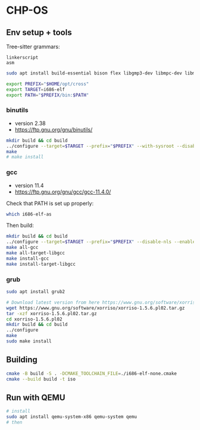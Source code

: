 # CHP-OS

## Env setup + tools

Tree-sitter grammars:
```
linkerscript
asm
```

```sh
sudo apt install build-essential bison flex libgmp3-dev libmpc-dev libmpfr-dev texinfo libisl-dev
```

```sh
export PREFIX="$HOME/opt/cross"
export TARGET=i686-elf
export PATH="$PREFIX/bin:$PATH"
```

### binutils
- version 2.38
- https://ftp.gnu.org/gnu/binutils/

```sh
mkdir build && cd build
../configure --target=$TARGET --prefix="$PREFIX" --with-sysroot --disable-nls --disable-werror
make
# make install
```

### gcc
- version 11.4
- https://ftp.gnu.org/gnu/gcc/gcc-11.4.0/

Check that PATH is set up properly:
```sh
which i686-elf-as
```

Then build:
```sh
mkdir build && cd build
../configure --target=$TARGET --prefix="$PREFIX" --disable-nls --enable-languages=c,c++ --without-headers
make all-gcc
make all-target-libgcc
make install-gcc
make install-target-libgcc
```

### grub
```sh
sudo apt install grub2

# Download latest version from here https://www.gnu.org/software/xorriso
wget https://www.gnu.org/software/xorriso/xorriso-1.5.6.pl02.tar.gz
tar -xzf xorriso-1.5.6.pl02.tar.gz
cd xorriso-1.5.6.pl02
mkdir build && cd build
../configure
make
sudo make install
```

## Building
```sh
cmake -B build -S . -DCMAKE_TOOLCHAIN_FILE=./i686-elf-none.cmake
cmake --build build -t iso
```

## Run with QEMU
```sh
# install
sudo apt install qemu-system-x86 qemu-system qemu
# then

```
```sh
```
